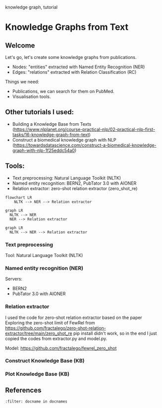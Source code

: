 <!--
```{blogpost}
---
tags: tools, visualisation
title: title Layered graph drawing with the Sugiyama Framework
author: Christina
category: blog
date: 2024-10-20
---
tags: tools, visualisation
title: title Layered graph drawing with the Sugiyama Framework
author: Christina
category: blog
date: 2024-10-20
```
--> 

<span class="tinypinkspace">knowledge graph, tutorial</span>

# Knowledge Graphs from Text

<!--
|Author|Date|Category|
|---|---|---|
|Christina|2024-10-20|blog|
-->

<!-- every paragraph should start with a summary sentence -->
<!-- 800 words -->

## Welcome

Let's go, let's create some knowledge graphs from publications.

* Nodes: "entities" extracted with Named Entity Recognition (NER)
* Edges: "relations" extracted with Relation Classification (RC)


Things we need:
* Publications, we can search for them on PubMed.
* Visualisation tools.



## Other tutorials I used:
* Building a Knowledge Base from Texts (https://www.nlplanet.org/course-practical-nlp/02-practical-nlp-first-tasks/16-knowledge-graph-from-text)
* Construct a biomedical knowledge graph with NLP (https://towardsdatascience.com/construct-a-biomedical-knowledge-graph-with-nlp-1f25eddc54a0)


## Tools:
* Text preprocessing: Natural Language Toolkit (NLTK)
* Named entity recognition: BERN2, PubTator 3.0 with AIONER
* Relation extractor: zero-shot relation extractor (zero_shot_re)


```{mermaid}
flowchart LR
	NLTK --> NER --> Relation extractor
```


```{mermaid}
graph LR
  NLTK --> NER 
  NER --> Relation extractor
```


```{mermaid}
graph LR
  NLTK --> NER --> Relation extractor
```



### Text preprocessing


Tool: Natural Language Toolkit (NLTK)


### Named entity recognition (NER)

Servers: 
* BERN2
* PubTator 3.0 with AIONER


### Relation extractor

I used the code for zero-shot relation extractor based on the paper Exploring the zero-shot limit of FewRel from https://github.com/fractalego/zero-shot-relation-extractor/tree/main/zero_shot_re
pip install didn't work, so in the end I just copied the codes from extractor.py and model.py.

Model: https://github.com/fractalego/fewrel_zero_shot



### Construct Knowledge Base (KB)



### Plot Knowledge Base (KB)


## References
```{bibliography}
:filter: docname in docnames
```